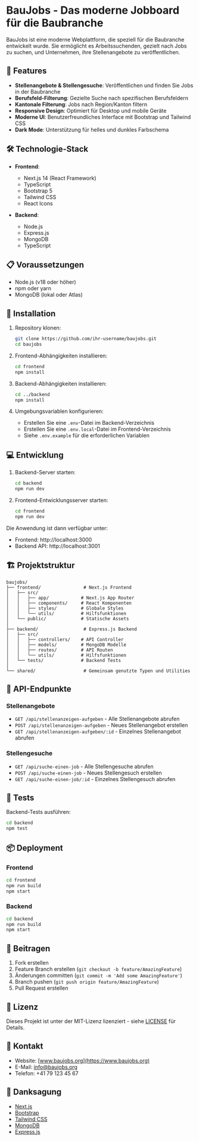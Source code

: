 # BauJobs - Das moderne Jobboard für die Baubranche

BauJobs ist eine moderne Webplattform, die speziell für die Baubranche entwickelt wurde. Sie ermöglicht es Arbeitssuchenden, gezielt nach Jobs zu suchen, und Unternehmen, ihre Stellenangebote zu veröffentlichen.

## 🌟 Features

- **Stellenangebote & Stellengesuche**: Veröffentlichen und finden Sie Jobs in der Baubranche
- **Berufsfeld-Filterung**: Gezielte Suche nach spezifischen Berufsfeldern
- **Kantonale Filterung**: Jobs nach Region/Kanton filtern
- **Responsive Design**: Optimiert für Desktop und mobile Geräte
- **Moderne UI**: Benutzerfreundliches Interface mit Bootstrap und Tailwind CSS
- **Dark Mode**: Unterstützung für helles und dunkles Farbschema

## 🛠️ Technologie-Stack

- **Frontend**:
  - Next.js 14 (React Framework)
  - TypeScript
  - Bootstrap 5
  - Tailwind CSS
  - React Icons

- **Backend**:
  - Node.js
  - Express.js
  - MongoDB
  - TypeScript

## 📋 Voraussetzungen

- Node.js (v18 oder höher)
- npm oder yarn
- MongoDB (lokal oder Atlas)

## 🚀 Installation

1. Repository klonen:
   ```bash
   git clone https://github.com/ihr-username/baujobs.git
   cd baujobs
   ```

2. Frontend-Abhängigkeiten installieren:
   ```bash
   cd frontend
   npm install
   ```

3. Backend-Abhängigkeiten installieren:
   ```bash
   cd ../backend
   npm install
   ```

4. Umgebungsvariablen konfigurieren:
   - Erstellen Sie eine `.env`-Datei im Backend-Verzeichnis
   - Erstellen Sie eine `.env.local`-Datei im Frontend-Verzeichnis
   - Siehe `.env.example` für die erforderlichen Variablen

## 💻 Entwicklung

1. Backend-Server starten:
   ```bash
   cd backend
   npm run dev
   ```

2. Frontend-Entwicklungsserver starten:
   ```bash
   cd frontend
   npm run dev
   ```

Die Anwendung ist dann verfügbar unter:
- Frontend: http://localhost:3000
- Backend API: http://localhost:3001

## 🏗️ Projektstruktur

```
baujobs/
├── frontend/                # Next.js Frontend
│   ├── src/
│   │   ├── app/            # Next.js App Router
│   │   ├── components/     # React Komponenten
│   │   ├── styles/         # Globale Styles
│   │   └── utils/          # Hilfsfunktionen
│   └── public/             # Statische Assets
│
├── backend/                 # Express.js Backend
│   ├── src/
│   │   ├── controllers/    # API Controller
│   │   ├── models/         # MongoDB Modelle
│   │   ├── routes/         # API Routen
│   │   └── utils/          # Hilfsfunktionen
│   └── tests/              # Backend Tests
│
└── shared/                  # Gemeinsam genutzte Typen und Utilities
```

## 📝 API-Endpunkte

### Stellenangebote
- `GET /api/stellenanzeigen-aufgeben` - Alle Stellenangebote abrufen
- `POST /api/stellenanzeigen-aufgeben` - Neues Stellenangebot erstellen
- `GET /api/stellenanzeigen-aufgeben/:id` - Einzelnes Stellenangebot abrufen

### Stellengesuche
- `GET /api/suche-einen-job` - Alle Stellengesuche abrufen
- `POST /api/suche-einen-job` - Neues Stellengesuch erstellen
- `GET /api/suche-einen-job/:id` - Einzelnes Stellengesuch abrufen

## 🧪 Tests

Backend-Tests ausführen:
```bash
cd backend
npm test
```

## 📦 Deployment

### Frontend
```bash
cd frontend
npm run build
npm start
```

### Backend
```bash
cd backend
npm run build
npm start
```

## 🤝 Beitragen

1. Fork erstellen
2. Feature Branch erstellen (`git checkout -b feature/AmazingFeature`)
3. Änderungen committen (`git commit -m 'Add some AmazingFeature'`)
4. Branch pushen (`git push origin feature/AmazingFeature`)
5. Pull Request erstellen

## 📄 Lizenz

Dieses Projekt ist unter der MIT-Lizenz lizenziert - siehe [LICENSE](LICENSE) für Details.

## 👥 Kontakt

- Website: [www.baujobs.org](https://www.baujobs.org)
- E-Mail: info@baujobs.org
- Telefon: +41 79 123 45 67

## 🙏 Danksagung

- [Next.js](https://nextjs.org/)
- [Bootstrap](https://getbootstrap.com/)
- [Tailwind CSS](https://tailwindcss.com/)
- [MongoDB](https://www.mongodb.com/)
- [Express.js](https://expressjs.com/) 